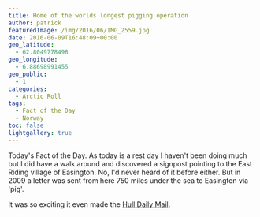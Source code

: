 ```yaml
---
title: Home of the worlds longest pigging operation
author: patrick
featuredImage: /img/2016/06/IMG_2559.jpg
date: 2016-06-09T16:48:09+00:00
geo_latitude:
  - 62.8049778498
geo_longitude:
  - 6.88698991455
geo_public:
  - 1
categories:
  - Arctic Roll
tags:
  - Fact of the Day
  - Norway
toc: false
lightgallery: true
---
```


Today's Fact of the Day. As today is a rest day I haven't been doing much but I did have a walk around and discovered a signpost pointing to the East Riding village of Easington. No, I'd never heard of it before either. But in 2009 a letter was sent from here 750 miles under the sea to Easington via 'pig'.

It was so exciting it even made the [Hull Daily Mail](http://m.hulldailymail.co.uk/Pig-delivers-letter-Scandinavia/story-11978831-detail/story.html).
